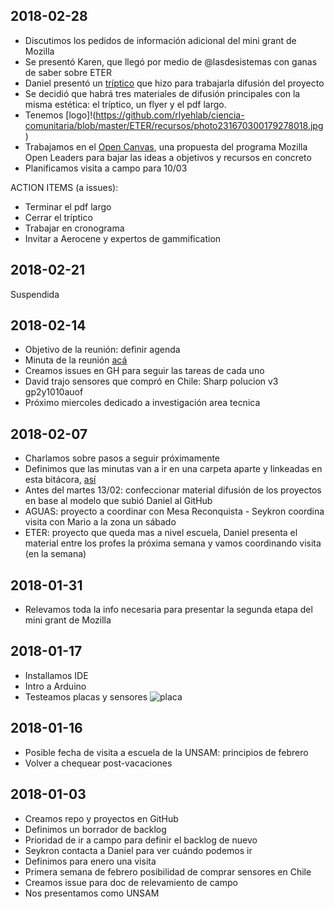 ## 2018-02-28

- Discutimos los pedidos de información adicional del mini grant de Mozilla
- Se presentó Karen, que llegó por medio de @lasdesistemas con ganas de saber sobre ETER
- Daniel presentó un [tríptico](https://github.com/rlyehlab/ciencia-comunitaria/blob/master/ETER/recursos/eter.pdf) que hizo para trabajarla difusión del proyecto
- Se decidió que habrá tres materiales de difusión principales con la misma estética: el tríptico, un flyer y el pdf largo.
- Tenemos [logo]!(https://github.com/rlyehlab/ciencia-comunitaria/blob/master/ETER/recursos/photo231670300179278018.jpg)
- Trabajamos en el [Open Canvas](https://thessaly.github.io/ETER_MozOL/), una propuesta del programa Mozilla Open Leaders para bajar las ideas a objetivos y recursos en concreto
- Planificamos visita a campo para 10/03

ACTION ITEMS (a issues): 
- Terminar el pdf largo 
- Cerrar el tríptico
- Trabajar en cronograma
- Invitar a Aerocene y expertos de gammification

## 2018-02-21

Suspendida 

## 2018-02-14

- Objetivo de la reunión: definir agenda
- Minuta de la reunión [acá](https://github.com/rlyehlab/ciencia-comunitaria/blob/master/ETER/minutas/14022018.md)
- Creamos issues en GH para seguir las tareas de cada uno
- David trajo sensores que compró en Chile: Sharp polucion v3  gp2y1010auof
- Próximo miercoles dedicado a investigación area tecnica

## 2018-02-07

- Charlamos sobre pasos a seguir próximamente
- Definimos que las minutas van a ir en una carpeta aparte y linkeadas en esta bitácora, [así](https://github.com/rlyehlab/ciencia-comunitaria/blob/master/ETER/minutas/07022018.md)
- Antes del martes 13/02: confeccionar material difusión de los proyectos en base al modelo que subió Daniel al GitHub
- AGUAS: proyecto a coordinar con Mesa Reconquista - Seykron coordina visita con Mario a la zona un sábado
- ETER: proyecto que queda mas a nivel escuela, Daniel presenta el material entre los profes la próxima semana y vamos coordinando visita (en la semana)


## 2018-01-31

- Relevamos toda la info necesaria para presentar la segunda etapa del mini grant de Mozilla

## 2018-01-17

- Installamos IDE 
- Intro a Arduino
- Testeamos placas y sensores
![placa](https://github.com/rlyehlab/ciencia-comunitaria/blob/master/ETER/fotos/arduino.jpg)



## 2018-01-16   

- Posible fecha de visita a escuela de la UNSAM: principios de febrero
- Volver a chequear post-vacaciones

## 2018-01-03

- Creamos repo y proyectos en GitHub
- Definimos un borrador de backlog
- Prioridad de ir a campo para definir el backlog de nuevo
- Seykron contacta a Daniel para ver cuándo podemos ir
- Definimos para enero una visita
- Primera semana de febrero posibilidad de comprar sensores en Chile
- Creamos issue para doc de relevamiento de campo
- Nos presentamos como UNSAM
